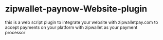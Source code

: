 # zipwallet-paynow-Website-plugin
this is a web script plugin to integrate your website with zipwalletpay.com to accept payments on your platform with zipwallet as your payment processor
